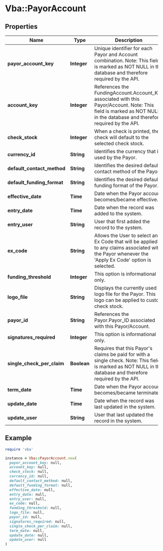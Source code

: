 # Vba::PayorAccount

## Properties

| Name | Type | Description | Notes |
| ---- | ---- | ----------- | ----- |
| **payor_account_key** | **Integer** | Unique identifier for each Payor and Account combination. Note: This field is marked as NOT NULL in the database and therefore required by the API. |  |
| **account_key** | **Integer** | References the FundingAccount.Account_Key associated with this Payor/Account. Note: This field is marked as NOT NULL in the database and therefore required by the API. |  |
| **check_stock** | **Integer** | When a check is printed, the check will default to the selected check stock. | [optional] |
| **currency_id** | **String** | Identifies the currency that is used by the Payor. | [optional] |
| **default_contact_method** | **String** | Identifies the desired default contact method of the Payor. | [optional] |
| **default_funding_format** | **String** | Identifies the desired default funding format of the Payor. | [optional] |
| **effective_date** | **Time** | Date when the Payor account becomes/became effective. | [optional] |
| **entry_date** | **Time** | Date when the record was added to the system. | [optional] |
| **entry_user** | **String** | User that first added the record to the system. | [optional] |
| **ex_code** | **String** | Allows the User to select an Ex Code that will be applied to any claims associated with the Payor whenever the &#39;Apply Ex Code&#39; option is selected. | [optional] |
| **funding_threshold** | **Integer** | This option is informational only. | [optional] |
| **logo_file** | **String** | Displays the currently used logo file for the Payor. This logo can be applied to custom check stock. | [optional] |
| **payor_id** | **String** | References the Payor.Payor_ID associated with this Payor/Account. |  |
| **signatures_required** | **Integer** | This option is informational only. | [optional] |
| **single_check_per_claim** | **Boolean** | Requires that this Payor&#39;s claims be paid for with a single check. Note: This field is marked as NOT NULL in the database and therefore required by the API. |  |
| **term_date** | **Time** | Date when the Payor account becomes/became terminated. | [optional] |
| **update_date** | **Time** | Date when the record was last updated in the system. | [optional] |
| **update_user** | **String** | User that last updated the record in the system. | [optional] |

## Example

```ruby
require 'vba'

instance = Vba::PayorAccount.new(
  payor_account_key: null,
  account_key: null,
  check_stock: null,
  currency_id: null,
  default_contact_method: null,
  default_funding_format: null,
  effective_date: null,
  entry_date: null,
  entry_user: null,
  ex_code: null,
  funding_threshold: null,
  logo_file: null,
  payor_id: null,
  signatures_required: null,
  single_check_per_claim: null,
  term_date: null,
  update_date: null,
  update_user: null
)
```

